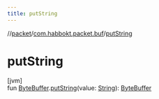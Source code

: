 ```yaml
---
title: putString
---
```

//[packet](../../index.html)/[com.habbokt.packet.buf](index.html)/[putString](put-string.html)



# putString



[jvm]\
fun [ByteBuffer](https://docs.oracle.com/javase/8/docs/api/java/nio/ByteBuffer.html).[putString](put-string.html)(value: [String](https://kotlinlang.org/api/latest/jvm/stdlib/kotlin/-string/index.html)): [ByteBuffer](https://docs.oracle.com/javase/8/docs/api/java/nio/ByteBuffer.html)




